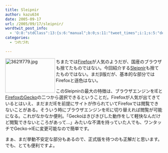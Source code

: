 ```yaml
---
title: Sleipnir
author: kazu634
date: 2005-09-17
url: /2005/09/17/sleipnir/
wordtwit_post_info:
  - 'O:8:"stdClass":13:{s:6:"manual";b:0;s:11:"tweet_times";i:1;s:5:"delay";i:0;s:7:"enabled";i:1;s:10:"separation";s:2:"60";s:7:"version";s:3:"3.7";s:14:"tweet_template";b:0;s:6:"status";i:2;s:6:"result";a:0:{}s:13:"tweet_counter";i:2;s:13:"tweet_log_ids";a:1:{i:0;i:2055;}s:9:"hash_tags";a:0:{}s:8:"accounts";a:1:{i:0;s:7:"kazu634";}}'
categories:
  - つれづれ

---
```

<div class="section">
<p>
<a href="http://image.blog.livedoor.jp/simoom634/imgs/3/6/3621f779.jpg" onclick="__gaTracker('send', 'event', 'outbound-article', 'http://image.blog.livedoor.jp/simoom634/imgs/3/6/3621f779.jpg', '');" target="_blank"><img width="159" align="left" alt="3621f779.jpg" src="http://image.blog.livedoor.jp/simoom634/imgs/3/6/3621f779-s.jpg" height="110" border="0" class="pict" /></a>
</p>
  
<p>
    ちまたでは<a href="http://www.mozilla-japan.org/products/firefox/" onclick="__gaTracker('send', 'event', 'outbound-article', 'http://www.mozilla-japan.org/products/firefox/', 'Firefox');" target="blank">Firefox</a>が人気のようだが、国産のブラウザも捨てたものではない。今回紹介する<a href="http://www20.pos.to/~sleipnir/" onclick="__gaTracker('send', 'event', 'outbound-article', 'http://www20.pos.to/~sleipnir/', 'Sleipnir');" target="blank">Sleipnir</a>も捨てたものではない。まだβ版だが、基本的な部分ではFirefoxと遜色はない。
</p></p> 
  
<p>
    このSleipnirの最大の特徴は、ブラウザエンジンをIEと<a href="http://ja.wikipedia.org/wiki/Gecko" onclick="__gaTracker('send', 'event', 'outbound-article', 'http://ja.wikipedia.org/wiki/Gecko', 'FirefoxのGecko');" target="blank">FirefoxのGecko</a>の二つから選択できるということだ。Firefoxが人気が出てきているとはいえ、まだまだIEを前提にサイトが作られていてFirefoxでは閲覧できないことがある。そういう時にブラウザエンジンをIEに切り替えれば閲覧が可能になる。これがなかなか便利。「Geckoはきびきびした動作をして軽快なんだけど閲覧できないところがあって…」みたいな不満を持っていた人でも、ワンタッチでGecko→IEに変更可能なので簡単です。
</p></p> 
  
<p>
    まぁ、まだ挙動不安定な部分もあるので、正式版を待つのも正解だと思います。でも、とても便利ですよ。
</p>
</div>